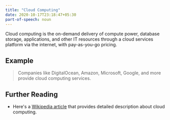 ```yaml
---
title: "Cloud Computing"
date: 2020-10-17T23:18:47+05:30
part-of-speech: noun
---
```


Cloud computing is the on-demand delivery of compute power, database storage, applications, and other IT resources through a cloud services platform via the internet, with pay-as-you-go pricing. 

## Example

> Companies like DigitalOcean, Amazon, Microsoft, Google, and more provide cloud computing services. 

## Further Reading
- Here's a [Wikipedia article](https://en.wikipedia.org/wiki/Cloud_computing) that provides detailed description about cloud computing.

